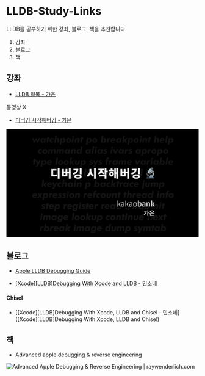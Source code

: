 # LLDB-Study-Links
LLDB를 공부하기 위한 강좌, 블로그, 책을 추천합니다.

1. 강좌
2. 블로그
3. 책



## 강좌

- [LLDB 정복 - 가은](https://yagom.net/courses/start-lldb/)

동영상 X

- [디버깅 시작해버깅 - 가은](https://www.youtube.com/watch?v=2lwWggsYeXU)

![StartDebugging](./images/StartDebugging.png)



## 블로그

- [Apple LLDB Debugging Guide](https://developer.apple.com/library/archive/documentation/General/Conceptual/lldb-guide/chapters/Introduction.html#//apple_ref/doc/uid/TP40016717-CH1-DontLinkElementID_42)

- [[Xcode][LLDB]Debugging With Xcode and LLDB - 민소네](https://minsone.github.io/ios/mac/xcode-lldb-debugging-with-xcode-and-lldb)



#### Chisel

- [[Xcode][LLDB]Debugging With Xcode, LLDB and Chisel - 민소네]([Xcode][LLDB]Debugging With Xcode, LLDB and Chisel)



## 책

- Advanced apple debugging & reverse engineering

![Advanced Apple Debugging &amp; Reverse Engineering | raywenderlich.com](https://assets.alexandria.raywenderlich.com/books/dbg/images/24009167d87dd1bd21170de6bd1ba9cdd9c929ea34e97f651661b8ccbd8321c1/w594.png)

